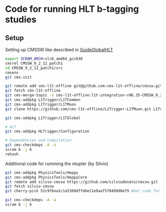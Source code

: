 # Code for running HLT b-tagging studies


## Setup
Setting up CMSSW like described in [GuideGlobalHLT](https://twiki.cern.ch/twiki/bin/view/CMSPublic/SWGuideGlobalHLT)

```bash
export SCRAM_ARCH=slc6_amd64_gcc630
cmsrel CMSSW_9_2_12_patch1
cd CMSSW_9_2_12_patch1/src
cmsenv
git cms-init

git remote add cms-l1t-offline git@github.com:cms-l1t-offline/cmssw.git
git fetch cms-l1t-offline
git cms-merge-topic -u cms-l1t-offline:l1t-integration-v96.35-CMSSW_9_2_12
git cms-addpkg L1Trigger/L1TCommon
git cms-addpkg L1Trigger/L1TMuon
git clone https://github.com/cms-l1t-offline/L1Trigger-L1TMuon.git L1Trigger/L1TMuon/data

git cms-addpkg L1Trigger/L1TGlobal

# HLT
git cms-addpkg HLTrigger/Configuration

# Dependencies and Compilation
git cms-checkdeps -A -a
scram b -j 6
rehash
```

Additional code for runnning the ntupler (by Silvio)

```bash
git cms-addpkg PhysicsTools/Heppy
git cms-addpkg PhysicsTools/HeppyCore
git remote add silvio-cmssw https://github.com/silviodonato/cmssw.git
git fetch silvio-cmssw
git cherry-pick 52c976ea1c1a5309dffd6e11e9aaf570499d0ef9 #Get code for using heppy with RAW+AOD

git cms-checkdeps -A -a
scram b -j 6
```
